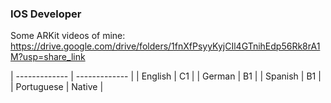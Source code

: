 ### IOS Developer

Some ARKit videos of mine: https://drive.google.com/drive/folders/1fnXfPsyyKyjCIl4GTnihEdp56Rk8rA1M?usp=share_link

| ------------- | ------------- |
| English | C1 |
| German | B1 |
| Spanish | B1 |
| Portuguese | Native |
